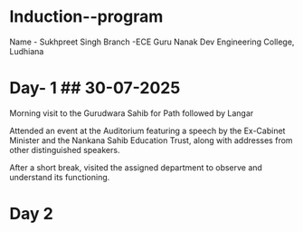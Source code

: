 # Induction--program
Name - Sukhpreet Singh Branch -ECE
Guru Nanak Dev Engineering College, Ludhiana 
# Day- 1 ## 30-07-2025
Morning visit to the Gurudwara Sahib for Path followed by Langar

Attended an event at the Auditorium featuring a speech by the Ex-Cabinet Minister and the Nankana Sahib Education Trust, along with addresses from other distinguished speakers.

After a short break, visited the assigned department to observe and understand its functioning.
# Day 2
